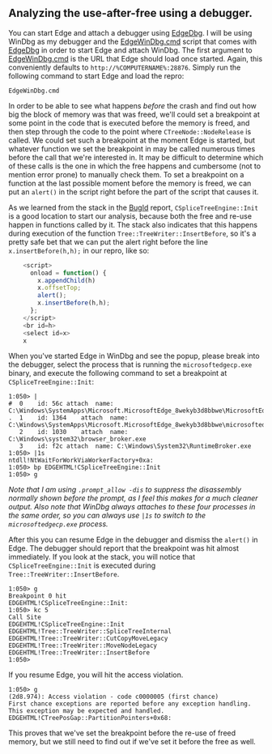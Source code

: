 Analyzing the use-after-free using a debugger.
-----------------------------------------
You can start Edge and attach a debugger using [EdgeDbg][]. I will be using
WinDbg as my debugger and the [EdgeWinDbg.cmd][] script that comes with
[EdgeDbg][] in order to start Edge and attach WinDbg. The first argument to
[EdgeWinDbg.cmd][] is the URL that Edge should load once started. Again, this
conveniently defaults to `http://%COMPUTERNAME%:28876`. Simply run the
following command to start Edge and load the repro:
```
EdgeWinDbg.cmd
```
In order to be able to see what happens *before* the crash and find out how big
the block of memory was that was freed, we'll could set a breakpoint at some
point in the code that is executed before the memory is freed, and then step
through the code to the point where `CTreeNode::NodeRelease` is called.
We could set such a breakpoint at the moment Edge is started, but whatever
function we set the breakpoint in may be called numerous times before the call
that we're interested in. It may be difficult to determine which of these calls
is the one in which the free happens and cumbersome (not to mention error
prone) to manually check them. To set a breakpoint on a function at the last
possible moment before the memory is freed, we can put an `alert()` in the
script right before the part of the script that causes it.

As we learned from the stack in the [BugId][] report, `CSpliceTreeEngine::Init` is
a good location to start our analysis, because both the free and re-use happen
in functions called by it. The stack also indicates that this happens during
execution of the function `Tree::TreeWriter::InsertBefore`, so it's a pretty
safe bet that we can put the alert right before the line `x.insertBefore(h,h);`
in our repro, like so:
```Javascript
    <script>
      onload = function() {
        x.appendChild(h)
        x.offsetTop;
        alert();
        x.insertBefore(h,h);
      };
    </script>
    <br id=h>
    <select id=x>
    x
```
When you've started Edge in WinDbg and see the popup, please break into the
debugger, select the process that is running the `microsoftedgecp.exe` binary,
and execute the following command to set a breakpoint at
`CSpliceTreeEngine::Init`:
```
1:050> |
#  0	id: 56c	attach	name: C:\Windows\SystemApps\Microsoft.MicrosoftEdge_8wekyb3d8bbwe\MicrosoftEdge.exe
.  1	id: 1364	attach	name: C:\Windows\SystemApps\Microsoft.MicrosoftEdge_8wekyb3d8bbwe\microsoftedgecp.exe
   2	id: 1030	attach	name: C:\Windows\system32\browser_broker.exe
   3	id: f2c	attach	name: C:\Windows\System32\RuntimeBroker.exe
1:050> |1s
ntdll!NtWaitForWorkViaWorkerFactory+0xa:
1:050> bp EDGEHTML!CSpliceTreeEngine::Init
1:050> g
```
*Note that I am using `.prompt_allow -dis` to suppress the disassembly normally
shown before the prompt, as I feel this makes for a much cleaner output.*
*Also note that WinDbg always attaches to these four processes in the same
order, so you can always use `|1s` to switch to the `microsoftedgecp.exe`
process.*

After this you can resume Edge in the debugger and dismiss the `alert()` in
Edge. The debugger should report that the breakpoint was hit almost
immediately. If you look at the stack, you will notice that
`CSpliceTreeEngine::Init` is executed during `Tree::TreeWriter::InsertBefore`.
```
1:050> g
Breakpoint 0 hit
EDGEHTML!CSpliceTreeEngine::Init:
1:050> kc 5
Call Site
EDGEHTML!CSpliceTreeEngine::Init
EDGEHTML!Tree::TreeWriter::SpliceTreeInternal
EDGEHTML!Tree::TreeWriter::CutCopyMoveLegacy
EDGEHTML!Tree::TreeWriter::MoveNodeLegacy
EDGEHTML!Tree::TreeWriter::InsertBefore
1:050>
```
If you resume Edge, you will hit the access violation.
```
1:050> g
(2d8.974): Access violation - code c0000005 (first chance)
First chance exceptions are reported before any exception handling.
This exception may be expected and handled.
EDGEHTML!CTreePosGap::PartitionPointers+0x68:
```
This proves that we've set the breakpoint before the re-use of freed memory,
but we still need to find out if we've set it before the free as well.

[BugId]: https://github.com/SkyLined/BugId
[EdgeDbg]: https://github.com/SkyLined/EdgeDbg
[EdgeWinDbg.cmd]: https://github.com/SkyLined/EdgeDbg/blob/master/EdgeWinDbg.cmd
